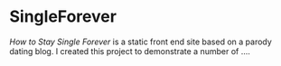 # SingleForever

_How to Stay Single Forever_ is a static front end site based on a parody dating blog. I created this project to demonstrate a number of ....


